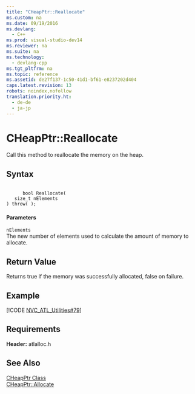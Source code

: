 ```yaml
---
title: "CHeapPtr::Reallocate"
ms.custom: na
ms.date: 09/19/2016
ms.devlang: 
  - C++
ms.prod: visual-studio-dev14
ms.reviewer: na
ms.suite: na
ms.technology: 
  - devlang-cpp
ms.tgt_pltfrm: na
ms.topic: reference
ms.assetid: de27f137-1c50-41d1-bf61-e8237202d404
caps.latest.revision: 13
robots: noindex,nofollow
translation.priority.ht: 
  - de-de
  - ja-jp
---
```

# CHeapPtr::Reallocate
Call this method to reallocate the memory on the heap.  
  
## Syntax  
  
```  
  
      bool Reallocate(  
   size_t nElements   
) throw( );  
```  
  
#### Parameters  
 `nElements`  
 The new number of elements used to calculate the amount of memory to allocate.  
  
## Return Value  
 Returns true if the memory was successfully allocated, false on failure.  
  
## Example  
 [!CODE [NVC_ATL_Utilities#79](../CodeSnippet/VS_Snippets_Cpp/NVC_ATL_Utilities#79)]  
  
## Requirements  
 **Header:** atlalloc.h  
  
## See Also  
 [CHeapPtr Class](../vs140/CHeapPtr-Class.md)   
 [CHeapPtr::Allocate](../vs140/CHeapPtr--Allocate.md)